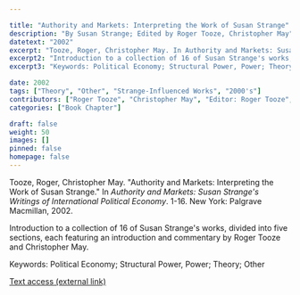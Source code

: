 ```yaml
---

title: "Authority and Markets: Interpreting the Work of Susan Strange"
description: "By Susan Strange; Edited by Roger Tooze, Christopher May"
datetext: "2002"
excerpt: "Tooze, Roger, Christopher May. In Authority and Markets: Susan Strange's Writings of International Political Economy. 1-16 New York: Palgrave Macmillan, 2002."
excerpt2: "Introduction to a collection of 16 of Susan Strange's works, divided into five sections, each featuring an introduction and commentary by Roger Tooze and Christopher May"
excerpt3: "Keywords: Political Economy; Structural Power, Power; Theory; Other"

date: 2002
tags: ["Theory", "Other", "Strange-Influenced Works", "2000's"]
contributors: ["Roger Tooze", "Christopher May", "Editor: Roger Tooze", "Editor: Christopher May "]
categories: ["Book Chapter"]

draft: false
weight: 50
images: []
pinned: false
homepage: false
---
```


Tooze, Roger, Christopher May. "Authority and Markets: Interpreting the Work of Susan Strange." In *Authority and Markets: Susan Strange's Writings of International Political Economy*. 1-16. New York: Palgrave Macmillan, 2002.

Introduction to a collection of 16 of Susan Strange's works, divided into five sections, each featuring an introduction and commentary by Roger Tooze and Christopher May.

Keywords: Political Economy; Structural Power, Power; Theory; Other

[Text access (external link)](https://www.worldcat.org/title/49421752)
